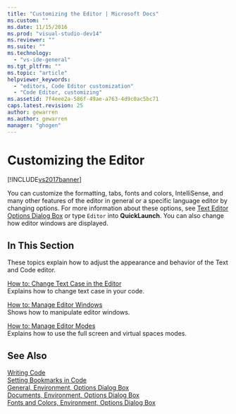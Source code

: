 ```yaml
---
title: "Customizing the Editor | Microsoft Docs"
ms.custom: ""
ms.date: 11/15/2016
ms.prod: "visual-studio-dev14"
ms.reviewer: ""
ms.suite: ""
ms.technology: 
  - "vs-ide-general"
ms.tgt_pltfrm: ""
ms.topic: "article"
helpviewer_keywords: 
  - "editors, Code Editor customization"
  - "Code Editor, customizing"
ms.assetid: 7f4eee2a-586f-49ae-a763-4d9c0ac5bc71
caps.latest.revision: 25
author: gewarren
ms.author: gewarren
manager: "ghogen"
---
```

# Customizing the Editor
[!INCLUDE[vs2017banner](../includes/vs2017banner.md)]

You can customize the formatting, tabs, fonts and colors, IntelliSense, and many other features of the editor in general or a specific language editor by changing options. For more information about these options, see [Text Editor Options Dialog Box](../ide/reference/text-editor-options-dialog-box.md) or type `Editor` into **QuickLaunch**. You can also change how editor windows are displayed.  
  
## In This Section  
 These topics explain how to adjust the appearance and behavior of the Text and Code editor.  
  
 [How to: Change Text Case in the Editor](../ide/how-to-change-text-case-in-the-editor.md)  
 Explains how to change text case in your code.  
  
 [How to: Manage Editor Windows](../ide/how-to-manage-editor-windows.md)  
 Shows how to manipulate editor windows.  
  
 [How to: Manage Editor Modes](../ide/how-to-manage-editor-modes.md)  
 Explains how to use the full screen and virtual spaces modes.  
  
## See Also  
 [Writing Code](../ide/writing-code-in-the-code-and-text-editor.md)   
 [Setting Bookmarks in Code](../ide/setting-bookmarks-in-code.md)   
 [General, Environment, Options Dialog Box](../ide/reference/general-environment-options-dialog-box.md)   
 [Documents, Environment, Options Dialog Box](../ide/reference/documents-environment-options-dialog-box.md)   
 [Fonts and Colors, Environment, Options Dialog Box](../ide/reference/fonts-and-colors-environment-options-dialog-box.md)



